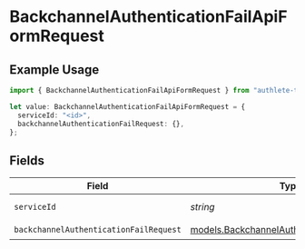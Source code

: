 # BackchannelAuthenticationFailApiFormRequest

## Example Usage

```typescript
import { BackchannelAuthenticationFailApiFormRequest } from "authlete-typescript-sdk/models/operations";

let value: BackchannelAuthenticationFailApiFormRequest = {
  serviceId: "<id>",
  backchannelAuthenticationFailRequest: {},
};
```

## Fields

| Field                                                                                               | Type                                                                                                | Required                                                                                            | Description                                                                                         |
| --------------------------------------------------------------------------------------------------- | --------------------------------------------------------------------------------------------------- | --------------------------------------------------------------------------------------------------- | --------------------------------------------------------------------------------------------------- |
| `serviceId`                                                                                         | *string*                                                                                            | :heavy_check_mark:                                                                                  | A service ID.                                                                                       |
| `backchannelAuthenticationFailRequest`                                                              | [models.BackchannelAuthenticationFailRequest](../../models/backchannelauthenticationfailrequest.md) | :heavy_check_mark:                                                                                  | N/A                                                                                                 |